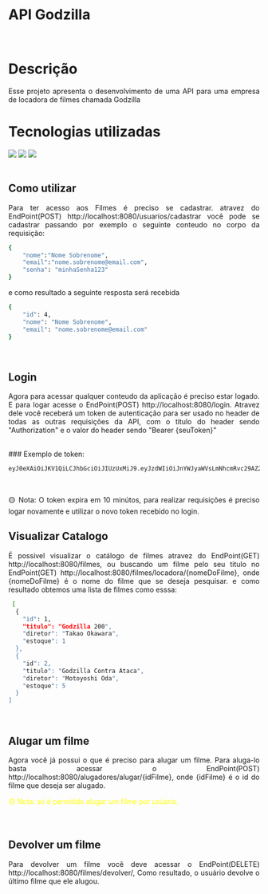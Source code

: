 # API Godzilla
<br>

# Descrição
<p align="justify"> 
  Esse projeto apresenta o desenvolvimento de uma API para uma empresa de locadora de filmes chamada Godzilla
</p>

# Tecnologias utilizadas
![](https://img.shields.io/static/v1?label=&message=Spring%20Boot&color=6DB33F)
![](https://img.shields.io/static/v1?label=&message=Spring%20Security&color=ffc300)
![](https://img.shields.io/static/v1?label=&message=H2%20Database&color=1021FF)
<br>
<br>

## Como utilizar
<p align="justify"> 
  Para ter acesso aos Filmes é preciso se cadastrar. 
  atravez do EndPoint(POST) http://localhost:8080/usuarios/cadastrar você pode se cadastrar passando por exemplo o seguinte conteudo no corpo da requisição:
</p>
  
```sh
{
	"nome":"Nome Sobrenome",
	"email":"nome.sobrenome@email.com",
	"senha": "minhaSenha123"
}
```
<p align="justify"> 
  e como resultado a seguinte resposta será recebida
</p> 

```sh
{
	"id": 4,
	"nome": "Nome Sobrenome",
	"email": "nome.sobrenome@email.com"
}
```
<br>

## Login
<p align="justify"> 
  Agora para acessar qualquer conteudo da aplicação é preciso estar logado. E para logar acesse o EndPoint(POST) http://localhost:8080/login.
  Atravez dele você receberá um token de autenticação para ser usado no header de todas as outras requisições da API,
  com o titulo do header sendo "Authorization" e o valor do header sendo "Bearer {seuToken}"
</p>

<br>
### Exemplo de token:

```sh
eyJ0eXAiOiJKV1QiLCJhbGciOiJIUzUxMiJ9.eyJzdWIiOiJnYWJyaWVsLmNhcmRvc29AZ21haWwuY29tIiwiZXhwIjoxNjQ5ODc2MzA4fQ.El_feXEPsS_ngnmEHSWB8l86XyKp_68ISmK5Lx5gQKCppCFMsEKCXXY7u2OEkzxkulAVImjSVY595RXZt9lemQ
```
<br>

<p align="justify"> 
  🟡 Nota: O token expira em 10 minútos, para realizar requisições é preciso logar novamente e utilizar o novo token recebido no login.
</p>

## Visualizar Catalogo

<p align="justify"> 
  É possivel visualizar o catálogo de filmes atravez do EndPoint(GET)  http://localhost:8080/filmes, ou buscando um filme pelo seu titulo
  no EndPoint(GET) http://localhost:8080/filmes/locadora/{nomeDoFilme}, onde {nomeDoFilme} é o nome do filme que se deseja pesquisar.
  e como resultado obtemos uma lista de filmes como esssa:
</p>

```sh
 [
  {
    "id": 1,
    "titulo": "Godzilla 200",
    "diretor": "Takao Okawara",
    "estoque": 1
  },
  {
    "id": 2,
    "titulo": "Godzilla Contra Ataca",
    "diretor": "Motoyoshi Oda",
    "estoque": 5
  }
]
```
<br>

## Alugar um filme

<p align="justify"> 
  Agora você já possui o que é preciso para alugar um filme. Para aluga-lo basta acessar o EndPoint(POST) http://localhost:8080/alugadores/alugar/{idFilme}, 
  onde {idFilme} é o id do filme que deseja ser alugado.
</p> 

<p align="justify" style="color: yellow" > 
  🟡 Nota: só é permitido alugar um filme por usúario.
</p> 
<br>

## Devolver um filme

<p align="justify"> 
  Para devolver um filme você deve acessar o EndPoint(DELETE) http://localhost:8080/filmes/devolver/, 
  Como resultado, o usuário devolve o último filme que ele alugou.
</p>

